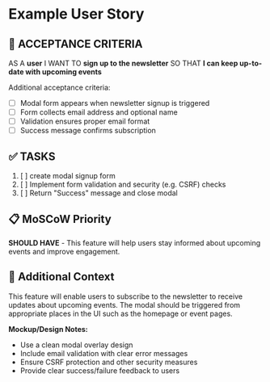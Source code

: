 # Example User Story

## 🎯 ACCEPTANCE CRITERIA

AS A **user**
I WANT TO **sign up to the newsletter**
SO THAT **I can keep up-to-date with upcoming events**

Additional acceptance criteria:
- [ ] Modal form appears when newsletter signup is triggered
- [ ] Form collects email address and optional name
- [ ] Validation ensures proper email format
- [ ] Success message confirms subscription

## ✅ TASKS

1. [ ] create modal signup form
2. [ ] Implement form validation and security (e.g. CSRF) checks
3. [ ] Return "Success" message and close modal

## 📋 MoSCoW Priority

**SHOULD HAVE** - This feature will help users stay informed about upcoming events and improve engagement.

## 📝 Additional Context

This feature will enable users to subscribe to the newsletter to receive updates about upcoming events. The modal should be triggered from appropriate places in the UI such as the homepage or event pages.

**Mockup/Design Notes:**
- Use a clean modal overlay design  
- Include email validation with clear error messages
- Ensure CSRF protection and other security measures
- Provide clear success/failure feedback to users